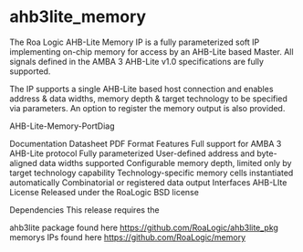# ahb3lite_memory
The Roa Logic AHB-Lite Memory IP is a fully parameterized soft IP implementing on-chip memory for access by an AHB-Lite based Master. All signals defined in the AMBA 3 AHB-Lite v1.0 specifications are fully supported.

The IP supports a single AHB-Lite based host connection and enables address & data widths, memory depth & target technology to be specified via parameters. An option to register the memory output is also provided.

AHB-Lite-Memory-PortDiag

Documentation
Datasheet
PDF Format
Features
Full support for AMBA 3 AHB-Lite protocol
Fully parameterized
User-defined address and byte-aligned data widths supported
Configurable memory depth, limited only by target technology capability
Technology-specific memory cells instantiated automatically
Combinatorial or registered data output
Interfaces
AHB-LIte
License
Released under the RoaLogic BSD license

Dependencies
This release requires the

ahb3lite package found here https://github.com/RoaLogic/ahb3lite_pkg
memorys IPs found here https://github.com/RoaLogic/memory
